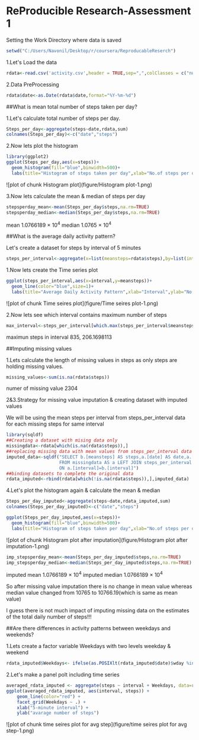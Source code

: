 ReProducible Research-Assessment 1
================================================

Setting the Work Directory where data is saved


```r
setwd("C:/Users/Navonil/Desktop/r/coursera/ReproducableReserch")
```

1.Let's Load the data


```r
rdata<-read.csv('activity.csv',header = TRUE,sep=",",colClasses = c("numeric","character","numeric"))
```

2.Data PreProcessing


```r
rdata$date<-as.Date(rdata$date,format="%Y-%m-%d")
```

##What is mean total number of steps taken per day?

1.Let's calculate total number of steps per day.


```r
Steps_per_day<-aggregate(steps~date,rdata,sum)
colnames(Steps_per_day)<-c("date","steps")
```

2.Now lets plot the histogram


```r
library(ggplot2)
ggplot(Steps_per_day,aes(x=steps))+
  geom_histogram(fill="blue",binwidth=500)+
  labs(title="Histogram of steps taken per day",xlab="No.of steps per day",ylab="Count per day")
```

![plot of chunk Histogram plot](figure/Histogram plot-1.png)

3.Now lets calculate the mean & median of steps per day


```r
stepsperday_mean<-mean(Steps_per_day$steps,na.rm=TRUE)
stepsperday_median<-median(Steps_per_day$steps,na.rm=TRUE)
```
mean 1.0766189 &times; 10<sup>4</sup>
median 1.0765 &times; 10<sup>4</sup>

##What is the average daily activity pattern?

Let's create a dataset for steps by interval of 5 minutes

```r
steps_per_interval<-aggregate(x=list(meansteps=rdata$steps),by=list(interval=rdata$interval),mean,na.rm=TRUE)
```

1.Now lets create the Time series plot

```r
ggplot(steps_per_interval,aes(x=interval,y=meansteps))+
  geom_line(color="blue",size=1)+
  labs(title="Average Daily Activity Pattern",xlab="Interval",ylab="No of steps")
```

![plot of chunk Time seires plot](figure/Time seires plot-1.png)

2.Now lets see which interval contains maximum number of steps


```r
max_interval<-steps_per_interval[which.max(steps_per_interval$meansteps),]
```
maximun steps in interval 835, 206.1698113

##Imputing missing values

1.Lets calculate the length of missing values in steps as only steps are holding missing values. 


```r
missing_values<-sum(is.na(rdata$steps))
```
numer of missing value 2304


2&3.Strategy for missing value imputation & creating dataset with imputed values

We will be using the mean steps per interval from steps_per_interval data for each missing steps for same interval


```r
library(sqldf)
##Creating a dataset with mising data only
missingdata<-rdata[which(is.na(rdata$steps)),]
##replacing missing data with mean values from steps_per_interval data
imputed_data<-sqldf("SELECT b.[meansteps] AS steps,a.[date] AS date,a.[interval] AS interval
                    FROM missingdata AS a LEFT JOIN steps_per_interval AS b
                    ON a.[interval]=b.[interval]")
##binding datasets to complete the original data
rdata_imputed<-rbind(rdata[which(!is.na(rdata$steps)),],imputed_data)
```


4.Let's plot the histogram again & calculate the mean & median


```r
Steps_per_day_imputed<-aggregate(steps~date,rdata_imputed,sum)
colnames(Steps_per_day_imputed)<-c("date","steps")
```


```r
ggplot(Steps_per_day_imputed,aes(x=steps))+
  geom_histogram(fill="blue",binwidth=500)+
  labs(title="Histogram of steps taken per day",xlab="No.of steps per day",ylab="Count per day")
```

![plot of chunk Histogram plot after imputation](figure/Histogram plot after imputation-1.png)


```r
imp_stepsperday_mean<-mean(Steps_per_day_imputed$steps,na.rm=TRUE)
imp_stepsperday_median<-median(Steps_per_day_imputed$steps,na.rm=TRUE)
```
imputed mean 1.0766189 &times; 10<sup>4</sup>
imputed median 1.0766189 &times; 10<sup>4</sup>


So after missing value imputation there is no change in mean value whereas median value changed from 10765 to 10766.19(which is same as mean value)

I guess there is not much impact of imputing missing data on the estimates of the total daily number of steps!!!


##Are there differences in activity patterns between weekdays and weekends?

1.Lets create a factor variable Weekdays with two levels weekday & weekend


```r
rdata_imputed$Weekdays<- ifelse(as.POSIXlt(rdata_imputed$date)$wday %in% c(0,6), 'weekend', 'weekday')
```

2.Let's make a panel polt including time series


```r
averaged_rdata_imputed <- aggregate(steps ~ interval + Weekdays, data=rdata_imputed, mean)
ggplot(averaged_rdata_imputed, aes(interval, steps)) + 
    geom_line(color="red") + 
    facet_grid(Weekdays ~ .) +
    xlab("5-minute interval") + 
    ylab("avarage number of steps")
```

![plot of chunk time seires plot for avg step](figure/time seires plot for avg step-1.png)

